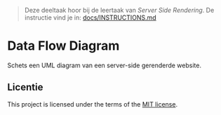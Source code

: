 > Deze deeltaak hoor bij de leertaak van _Server Side Rendering_. De instructie vind je in: [docs/INSTRUCTIONS.md](docs/INSTRUCTIONS.md)

# Data Flow Diagram

Schets een UML diagram van een server-side gerenderde website.


## Licentie

This project is licensed under the terms of the [MIT license](./LICENSE).
